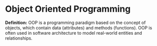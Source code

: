 # Object Oriented Programming


**Definition:** OOP is a programming paradigm based on the concept of objects, which contain data (attributes) and methods (functions). OOP is often used in software architecture to model real-world entities and relationships.
